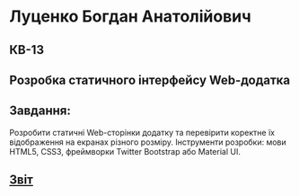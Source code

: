 # Луценко Богдан Анатолійович

## КВ-13

## Розробка статичного інтерфейсу Web-додатка

## Завдання:

Розробити статичні Web-сторінки додатку та перевірити коректне їх відображення на екранах різного розміру.
Інструменти розробки: мови HTML5, CSS3, фреймворки Twitter Bootstrap або Material UI.

## [Звіт](https://docs.google.com/document/d/1x8O64IkT-25U2vG9HYx21C1z-WqNYSNT1q7noLHR2fQ/edit?usp=sharing)

